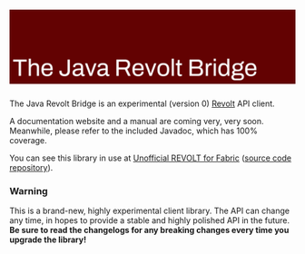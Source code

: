 # ![The Java Revolt Bridge](banner.png)  
  
The Java Revolt Bridge is an experimental (version 0) [Revolt](https://revolt.chat) API client.  
  
A documentation website and a manual are coming very, very soon. Meanwhile, please refer to the included Javadoc, which has 100% coverage.  
  
You can see this library in use at [Unofficial REVOLT for Fabric](https://rvf.geist.ga) ([source code repository](https://gitlab.insrt.uk/infi/rvfabric)).  

### Warning  
  
This is a brand-new, highly experimental client library. The API can change any time, in hopes to provide a stable and highly polished API in the future. **Be sure to read the changelogs for any breaking changes every time you upgrade the library!**  
